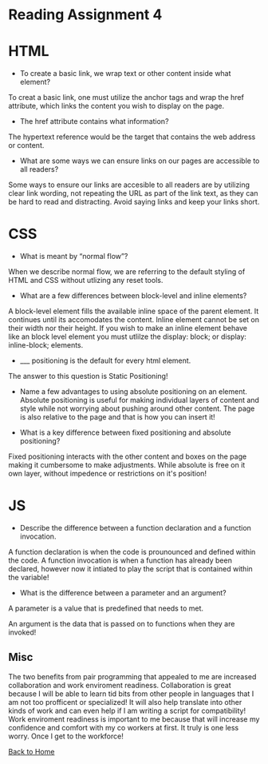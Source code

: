 
# Reading Assignment 4


# HTML

* To create a basic link, we wrap text or other content inside what element?

To creat a basic link, one must utilize the anchor tags and wrap the href attribute, which links the content you wish to display on the page.

* The href attribute contains what information?


The hypertext reference would be the target that contains the web address or content. 

* What are some ways we can ensure links on our pages are accessible to all readers?

Some ways to ensure our links are accesible to all readers are by utilizing clear link wording, not repeating the URL as part of the link text, as they can be hard to read and distracting. Avoid saying links and keep your links short.

# CSS 

* What is meant by “normal flow”?

When we describe normal flow, we are referring to the default styling of HTML and CSS without utlizing any reset tools.

* What are a few differences between block-level and inline elements? 

A block-level element fills the available inline space of the parent element. It continues until its accomodates the content. Inline element cannot be set on their width nor their height. If you wish to make an inline element behave like an block level element you must utlilze the display: block; or display: inline-block; elements.


* ___ positioning is the default for every html element.

The answer to this question is Static Positioning!


* Name a few advantages to using absolute positioning on an element.
Absolute positioning is useful for making individual layers of content and style while not worrying about pushing around other content. The page is also relative to the page and that is how you can insert it!

* What is a key difference between fixed positioning and absolute positioning?

Fixed positioning interacts with the other content and boxes on the page making it cumbersome to make adjustments. While absolute is free on it own layer, without impedence or restrictions on it's position!

# JS

* Describe the difference between a function declaration and a function invocation.

A function declaration is when the code is prounounced and defined within the code. A function invocation  is when a function has already been declared, however now it intiated to play the script that is contained within the variable!

* What is the difference between a parameter and an argument?

A parameter is a value that is predefined that needs to met.

An argument is the data that is passed on to functions when they are invoked!

## Misc


The two benefits from pair programming that appealed to me are increased collaboration and work enviroment readiness. Collaboration is great because I will be able to learn tid bits from other people in languages that I am not too profficent or specialized! It will also help translate into other kinds of work and can even help if I am writing a script for compatibility!  Work enviroment readiness is important to me because that will increase my confidence and comfort with my co workers at first. It truly is one less worry. Once I get to the workforce!

[Back to Home](https://zusolaris.github.io/reading-notes/)